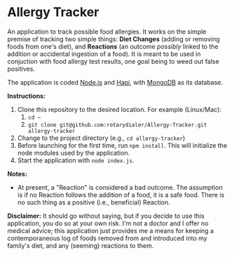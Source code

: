 # Allergy Tracker
An application to track possible food allergies. It works on the simple premise of tracking two simple things: **Diet Changes** (adding or removing foods from one's diet), and **Reactions** (an outcome *possibly* linked to the addition or accidental ingestion of a food). It is meant to be used in conjuction with food allergy test results, one goal being to weed out false positives.

The application is coded [Node.js](https://nodejs.org) and [Hapi](https://hapijs.com), with [MongoDB](https://www.mongodb.com) as its database.

**Instructions:**

1. Clone this repository to the desired location. For example (Linux/Mac):
    1. `cd ~`
    2. `git clone git@github.com:rotarydialer/Allergy-Tracker.git allergy-tracker`
2. Change to the project directory (e.g., `cd allergy-tracker`)
3. Before launching for the first time, run `npm install`. This will initialize the node modules used by the application.
4. Start the application with `node index.js`.

**Notes:**
- At present, a "Reaction" is considered a bad outcome. The assumption is if no Reaction follows the addition of a food, it is a safe food. There is no such thing as a positive (i.e., beneficial) Reaction.

**Disclaimer:**
It should go without saying, but if you decide to use this application, you do so at your own risk. I'm not a doctor
and I offer no medical advice; this application just provides me a means for keeping a contemporaneous log of foods removed from and introduced into my family's diet, and any (seeming) reactions to them.
